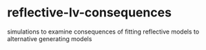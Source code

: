 # reflective-lv-consequences
simulations to examine consequences of fitting reflective models to alternative generating models 
